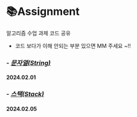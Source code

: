 # 📚Assignment
알고리즘 수업 과제 코드 공유

- 코드 보다가 이해 안되는 부분 있으면 MM 주세요 ~!!

### - [*문자열(String)*](https://github.com/JH-Algorithm-Study/Assignment/tree/main/day_04_String)
#### 2024.02.01 


### - [*스택(Stack)*](https://github.com/ParkJiHwan22/TIL/tree/main/TIL_Repositories/Back-end)
#### 2024.02.05 